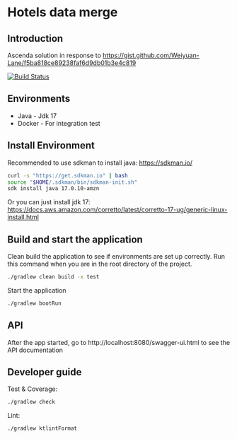 # Hotels data merge
## Introduction
Ascenda solution in response to https://gist.github.com/Weiyuan-Lane/f5ba818ce89238faf6d9db01b3e4c819

[![Build Status](https://github.com/HungGithubUser/hotels.data/actions/workflows/ci.yml/badge.svg?branch=main)](https://github.com/HungGithubUser/hotels.data)

## Environments
- Java - Jdk 17
- Docker - For integration test

## Install Environment
Recommended to use sdkman to install java: https://sdkman.io/
```sh
curl -s "https://get.sdkman.io" | bash
source "$HOME/.sdkman/bin/sdkman-init.sh"
sdk install java 17.0.10-amzn
```
Or you can just install jdk 17: https://docs.aws.amazon.com/corretto/latest/corretto-17-ug/generic-linux-install.html

## Build and start the application
Clean build the application to see if environments are set up correctly. Run this command when you are in the root directory of the project.
```sh
./gradlew clean build -x test
```
Start the application
```sh
./gradlew bootRun
```

## API
After the app started, go to http://localhost:8080/swagger-ui.html to see the API documentation

## Developer guide
Test & Coverage:
```sh
./gradlew check
```
Lint:
```sh
./gradlew ktlintFormat
```